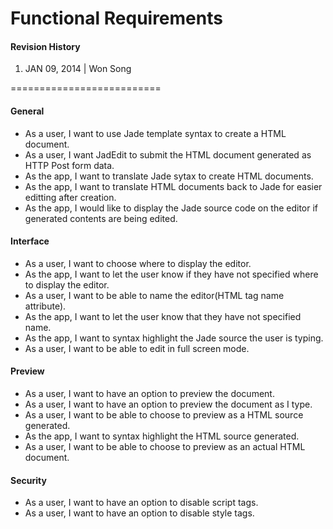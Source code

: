 Functional Requirements
=======================


#### Revision History

1. JAN 09, 2014 | Won Song

==========================


#### General

  - As a user, I want to use Jade template syntax to create a HTML document.
  - As a user, I want JadEdit to submit the HTML document generated as HTTP Post form data.
  - As the app, I want to translate Jade sytax to create HTML documents.
  - As the app, I want to translate HTML documents back to Jade for easier editting after creation.
  - As the app, I would like to display the Jade source code on the editor if generated contents are being edited.

#### Interface

  - As a user, I want to choose where to display the editor.
  - As the app, I want to let the user know if they have not specified where to display the editor.
  - As a user, I want to be able to name the editor(HTML tag name attribute).
  - As the app, I want to let the user know that they have not specified name.
  - As the app, I want to syntax highlight the Jade source the user is typing.
  - As a user, I want to be able to edit in full screen mode.

#### Preview

  - As a user, I want to have an option to preview the document.
  - As a user, I want to have an option to preview the document as I type.
  - As a user, I want to be able to choose to preview as a HTML source generated.
  - As the app, I want to syntax highlight the HTML source generated.
  - As a user, I want to be able to choose to preview as an actual HTML document.

#### Security

  - As a user, I want to have an option to disable script tags. 
  - As a user, I want to have an option to disable style tags.
